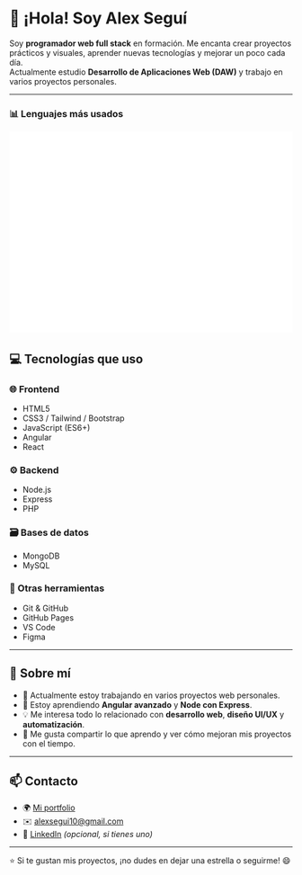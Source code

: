 # 👋 ¡Hola! Soy Alex Seguí

Soy **programador web full stack** en formación. Me encanta crear proyectos prácticos y visuales, aprender nuevas tecnologías y mejorar un poco cada día.  
Actualmente estudio **Desarrollo de Aplicaciones Web (DAW)** y trabajo en varios proyectos personales.

---
### 📊 Lenguajes más usados
![Lenguajes más usados](./metrics-langs.svg)

## 💻 Tecnologías que uso

### 🌐 Frontend
- HTML5  
- CSS3 / Tailwind / Bootstrap  
- JavaScript (ES6+)  
- Angular  
- React  

### ⚙️ Backend
- Node.js  
- Express  
- PHP  

### 🗃️ Bases de datos
- MongoDB  
- MySQL  

### 🧰 Otras herramientas
- Git & GitHub  
- GitHub Pages  
- VS Code  
- Figma  

---

## 🚀 Sobre mí
- 🔭 Actualmente estoy trabajando en varios proyectos web personales.  
- 🌱 Estoy aprendiendo **Angular avanzado** y **Node con Express**.  
- 💡 Me interesa todo lo relacionado con **desarrollo web**, **diseño UI/UX** y **automatización**.  
- 💬 Me gusta compartir lo que aprendo y ver cómo mejoran mis proyectos con el tiempo.  

---

## 📫 Contacto
- 🌍 [Mi portfolio](https://github.com/alexsegui10)  
- ✉️ alexsegui10@gmail.com  
- 💼 [LinkedIn](https://www.linkedin.com) _(opcional, si tienes uno)_

---

⭐ Si te gustan mis proyectos, ¡no dudes en dejar una estrella o seguirme! 😄
